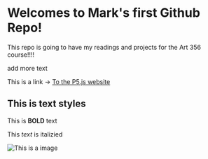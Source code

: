# Welcomes to Mark's first Github Repo!


This  repo is going to have my readings and projects for the Art 356 course!!!!

add more text

This is a link -> [To the P5.js website](https://editor.p5js.org/)

## This is text styles

This is **BOLD** text

This *text* is italizied

![This is a image](https://toymachine.com/cdn/shop/files/Share_TM.jpg?v=1745602801)
